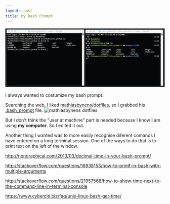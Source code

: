 ```yaml
---
layout: post
title: My Bash Prompt
---
```


![My Terminal](/images/posts/my-terminal.png)

I always wanted to costumize my bash prompt.

Searching the web, I liked [mathiasbynens/dotfiles](https://github.com/mathiasbynens/dotfiles), so I grabbed his [.bash_prompt](https://github.com/mathiasbynens/dotfiles/blob/master/.bash_prompt) file.
![mathiasbynens dotfiles](https://camo.githubusercontent.com/aee78cb21c998db42192ff2bfa6af7018e5bfacf/68747470733a2f2f692e696d6775722e636f6d2f456b45747068432e706e67)

But I don't think the "user at machine" part is needed because I know **I** am using **my computer**. So I edited it out.

Another thing I wanted was to more easily recognise diferent comands I have entered on a long terminal session. One of the ways to do that is to print text on the left of the window.


http://nongraphical.com/2013/03/decimal-time-in-your-bash-prompt/

http://stackoverflow.com/questions/16938153/how-to-printf-in-bash-with-multiple-arguments

http://stackoverflow.com/questions/21957568/how-to-show-time-next-to-the-command-line-in-terminal-console

https://www.cyberciti.biz/faq/unix-linux-bash-get-time/
